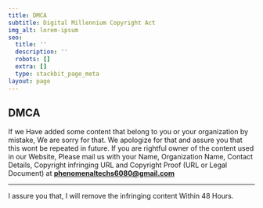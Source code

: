```yaml
---
title: DMCA
subtitle: Digital Millennium Copyright Act
img_alt: lorem-ipsum
seo:
  title: ''
  description: ''
  robots: []
  extra: []
  type: stackbit_page_meta
layout: page
---
```

## DMCA

If we Have added some content that belong to you or your organization by mistake, We are sorry for that. We apologize for that and assure you that this wont be repeated in future. If you are rightful owner of the content used in our Website, Please mail us with your Name, Organization Name, Contact Details, Copyright infringing URL and Copyright Proof (URL or Legal Document) at **phenomenaltechs6080@gmail.com**

****

I assure you that, I will remove the infringing content Within 48 Hours.
